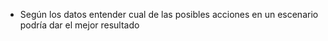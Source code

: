 - Según los datos entender cual de las posibles acciones en un escenario podría dar el mejor resultado
